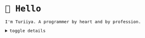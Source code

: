 <samp>

# 👋 Hello

I'm Turiiya. A programmer by heart and by profession.

<details>
<summary>
  <kbd>toggle details</kbd>
</summary>

<br>

> Turiiya is a Sanskrit name I got when spending a good part of my life in an ashram.
> My social - let's say Muggle-name - is Tobi.

> ## About - Side Facts
>
> - Completed education in multimedia design and IT in 2008.
> - Back in 2004, at the age of 13, my first websites were published.
> - Around the same time, creating mods and user interfaces for games started a journey of UI and UX development.
> - Today, I program open-heartedly in nearly every language.
> - The tally of projects worked on exceeds 250.
> - When not working WITH the tools, I usually work ON the tools. Be it the libraries and frameworks, the editors and extensions, or the programming language itself.

> Next to being a nerd I'm also a licensed fitness trainer and nutritionist and have volunteered for various organizations for several years. I also like spending time with friends - be it humans or other animals.

> ## Some Stats
>
> <a href="https://github.com/anuraghazra/github-readme-stats">
>   <img width="320" alt="Most Used Languages" src="https://github-readme-stats-beryl-one.vercel.app/api/top-langs/?username=ttytm&layout=compact&role=owner,collaborator&langs_count=12&hide=nix,javascript,c%23,css,scss,html&exclude_repo=jikan,1blu-svelte-mail-setup,mail-setup-euromet,dots,nxvim&theme=blueberry&border_color=6272A4&bg_color=#242938">
> </a>
> 
> <a href="https://github.com/anuraghazra/github-readme-stats">
>   <img width="398" alt="Profile GitHub Stats" src="https://github-readme-stats-beryl-one.vercel.app/api?username=ttytm&count_private=true&line_height=32&role=owner,collaborator&show=reviews,discussions_answered&exclude_repo=github-readme-stats&show_icons=true&theme=blueberry&border_color=6272A4&bg_color=#242938">
> </a>

> ## Toolbox
>
> It doesn't take much to make work faster, more enjoyable and fun. Some honorable mentions that help the optimize processes and productivity with the technologies I use in day-to-day work are:
>
> - For me, a keyboard-driven tiling window manager is a game-changer for workflows ([bismuth](https://github.com/Bismuth-Forge/bismuth) / [PaperWM](https://github.com/paperwm/PaperWM) are awesome in combination with a regular desktop environment).
> - A programmable split keyboard - provides ergonomics, ~~em~~VIMpowers navigation of my whole OS.
> - Knowledge management tools - atm it's neovim to manage an obsidian vault. However, it's hard to settle when exceptional software like <a target="_blank" href="https://github.com/siyuan-note/siyuan">siyuan-note</a> is emerging.
> - The secret sauce is <a target="_blank" href="https://github.com/tenxsoydev/nxvim/">nxvim</a>.

> ## Personal focus tasks
>
> - Keep learning _(though, it is a vicious circle, as the more you know, the more you realize that you don't know)_
> - Add sleep
> - Keep my shit together, make some babies, and be a responsible parent (most of the time).
> - Restring guitar
> - Visit friends in ashram
> - Update health

</details>

</samp>
